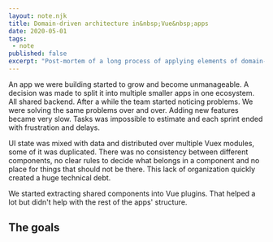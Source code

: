 ```yaml
---
layout: note.njk
title: Domain-driven architecture in&nbsp;Vue&nbsp;apps
date: 2020-05-01
tags: 
 - note
published: false
excerpt: "Post-mortem of a long process of applying elements of domain-driven design into a front end app ecosystem."
---
```


An app we were building started to grow and become unmanageable. A decision was made to split it into multiple smaller apps in one ecosystem. All shared backend. After a while the team started noticing problems. We were solving the same  problems over and over. Adding new features became very slow. Tasks was impossible to estimate and each sprint ended with frustration and delays.

UI state was mixed with data and distributed over multiple Vuex modules, some of it was duplicated. There was no consistency between different components, no  clear rules to decide what belongs in a component and no place for things that should not be there. This lack of organization quickly created a huge technical debt.

We started extracting shared components into Vue plugins. That helped a lot but didn't help with the rest of the apps' structure.

## The goals



